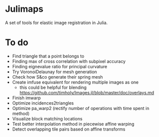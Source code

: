 # Julimaps
A set of tools for elastic image registration in Julia.

# To do
* Find triangle that a point belongs to
* Finding max of cross correlation with subpixel accuracy
* Finding eignevalue ratio for principal curvature
* Try VoronoiDelaunay for mesh generation
* Check how S&co generate their spring mesh
* Create imfuse equivalent for rendering multiple images as one
  * this could be helpful for blending https://github.com/timholy/Images.jl/blob/master/doc/overlays.md
* Finish imwarp
* Optimize incidences2triangles
* Optimize pa_warp2 (rectify number of operations with time spent in method)
* Visualize block matching locations
* Test better interpolation method in piecewise affine warping
* Detect overlapping tile pairs based on affine transforms
